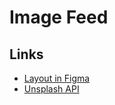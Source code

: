 # Image Feed

## **Links**

- [Layout in Figma](https://tinyurl.com/image-feed-figma)
- [Unsplash API](https://unsplash.com/documentation)

